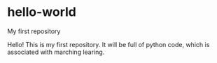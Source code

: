 # hello-world
My first repository

Hello!
This is my first repository.
It will be full of python code, which is associated with marching learing.
